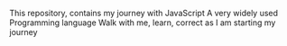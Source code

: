 This repository, contains my journey with JavaScript
A very widely used Programming language
Walk with me, learn, correct as I am starting my journey